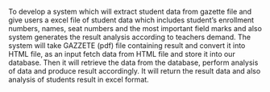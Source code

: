 To develop a system which will extract student data from gazette file and give users a excel file of student data which includes student’s enrollment numbers, names, seat numbers and the most important field marks and also system generates the result analysis according to teachers demand. The system will take GAZZETE (pdf) file containing result and convert it into HTML file, as an input fetch data from HTML file and store it into our database. Then it will retrieve the data from the database, perform analysis of data and produce result accordingly. It will return the result data and also analysis of students result in excel format.

